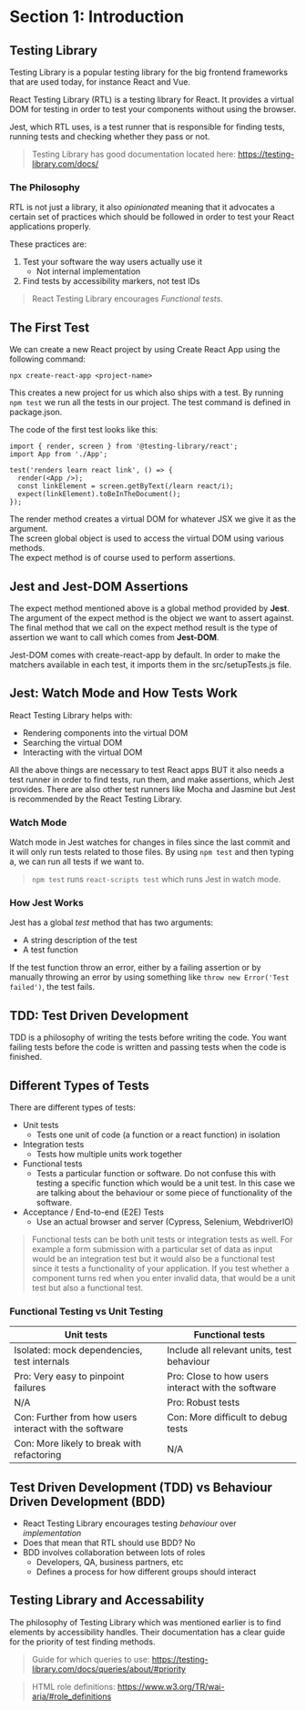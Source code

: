 # Section 1: Introduction

## Testing Library

Testing Library is a popular testing library for the big frontend frameworks that are used today, for instance React and Vue.

React Testing Library (RTL) is a testing library for React. It provides a virtual DOM for testing in order to test your components without using the browser.

Jest, which RTL uses, is a test runner that is responsible for finding tests, running tests and checking whether they pass or not.

> Testing Library has good documentation located here: https://testing-library.com/docs/

### The Philosophy

RTL is not just a library, it also _opinionated_ meaning that it advocates a certain set of practices which should be followed in order to test your React applications properly.

These practices are:

1. Test your software the way users actually use it
   - Not internal implementation
2. Find tests by accessibility markers, not test IDs

> React Testing Library encourages _Functional tests_.

## The First Test

We can create a new React project by using Create React App using the following command:

`npx create-react-app <project-name>`

This creates a new project for us which also ships with a test. By running `npm test` we run all the tests in our project. The test command is defined in package.json.

The code of the first test looks like this:

```JSX
import { render, screen } from '@testing-library/react';
import App from './App';

test('renders learn react link', () => {
  render(<App />);
  const linkElement = screen.getByText(/learn react/i);
  expect(linkElement).toBeInTheDocument();
});
```

The render method creates a virtual DOM for whatever JSX we give it as the argument.  
The screen global object is used to access the virtual DOM using various methods.  
The expect method is of course used to perform assertions.

## Jest and Jest-DOM Assertions

The expect method mentioned above is a global method provided by **Jest**. The argument of the expect method is the object we want to assert against. The final method that we call on the expect method result is the type of assertion we want to call which comes from **Jest-DOM**.

Jest-DOM comes with create-react-app by default. In order to make the matchers available in each test, it imports them in the src/setupTests.js file.

## Jest: Watch Mode and How Tests Work

React Testing Library helps with:

- Rendering components into the virtual DOM
- Searching the virtual DOM
- Interacting with the virtual DOM

All the above things are necessary to test React apps BUT it also needs a test runner in order to find tests, run them, and make assertions, which Jest provides. There are also other test runners like Mocha and Jasmine but Jest is recommended by the React Testing Library.

### Watch Mode

Watch mode in Jest watches for changes in files since the last commit and it will only run tests related to those files. By using `npm test` and then typing a, we can run all tests if we want to.

> `npm test` runs `react-scripts test` which runs Jest in watch mode.

### How Jest Works

Jest has a global _test_ method that has two arguments:

- A string description of the test
- A test function

If the test function throw an error, either by a failing assertion or by manually throwing an error by using something like `throw new Error('Test failed')`, the test fails.

## TDD: Test Driven Development

TDD is a philosophy of writing the tests before writing the code. You want failing tests before the code is written and passing tests when the code is finished.

## Different Types of Tests

There are different types of tests:

- Unit tests
  - Tests one unit of code (a function or a react function) in isolation
- Integration tests
  - Tests how multiple units work together
- Functional tests
  - Tests a particular function or software. Do not confuse this with testing a specific function which would be a unit test. In this case we are talking about the behaviour or some piece of functionality of the software.
- Acceptance / End-to-end (E2E) Tests
  - Use an actual browser and server (Cypress, Selenium, WebdriverIO)

> Functional tests can be both unit tests or integration tests as well. For example a form submission with a particular set of data as input would be an integration test but it would also be a functional test since it tests a functionality of your application. If you test whether a component turns red when you enter invalid data, that would be a unit test but also a functional test.

### Functional Testing vs Unit Testing

| Unit tests                                             | Functional tests                                   |
| ------------------------------------------------------ | -------------------------------------------------- |
| Isolated: mock dependencies, test internals            | Include all relevant units, test behaviour         |
| Pro: Very easy to pinpoint failures                    | Pro: Close to how users interact with the software |
| N/A                                                    | Pro: Robust tests                                  |
| Con: Further from how users interact with the software | Con: More difficult to debug tests                 |
| Con: More likely to break with refactoring             | N/A                                                |

## Test Driven Development (TDD) vs Behaviour Driven Development (BDD)

- React Testing Library encourages testing _behaviour_ over _implementation_
- Does that mean that RTL should use BDD? No
- BDD involves collaboration between lots of roles
  - Developers, QA, business partners, etc
  - Defines a process for how different groups should interact

## Testing Library and Accessability

The philosophy of Testing Library which was mentioned earlier is to find elements by accessibility handles. Their documentation has a clear guide for the priority of test finding methods.

> Guide for which queries to use: https://testing-library.com/docs/queries/about/#priority

> HTML role definitions: https://www.w3.org/TR/wai-aria/#role_definitions
